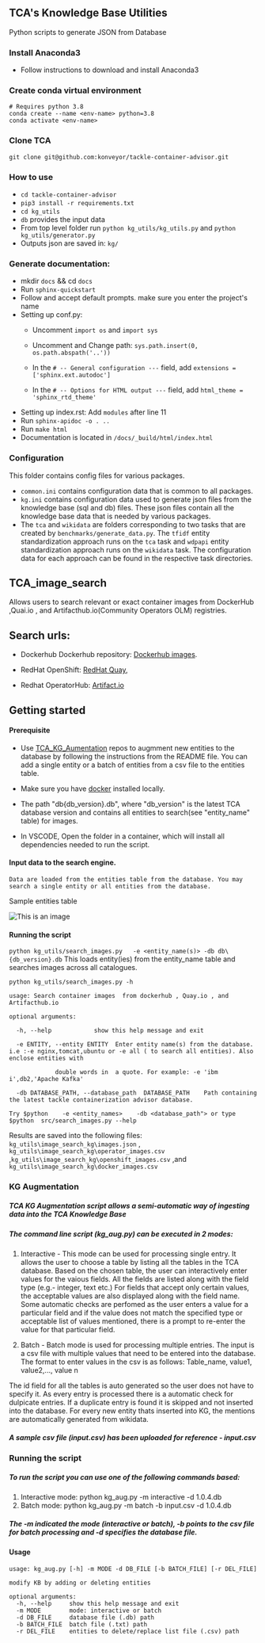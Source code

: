 ## TCA's Knowledge Base Utilities

Python scripts to generate JSON from Database

### Install Anaconda3
- Follow instructions to download and install Anaconda3

### Create conda virtual environment
	# Requires python 3.8
	conda create --name <env-name> python=3.8
	conda activate <env-name>
### Clone TCA
	git clone git@github.com:konveyor/tackle-container-advisor.git

### How to use
- ``cd tackle-container-advisor``
- ``pip3 install -r requirements.txt``
- ``cd kg_utils``
- ``db`` provides the input data
- From top level folder run ``python kg_utils/kg_utils.py`` and ``python kg_utils/generator.py``
- Outputs json are saved in: ``kg/``


### Generate documentation:
- mkdir  ``docs`` && cd  ``docs``
- Run  ``sphinx-quickstart ``
- Follow  and accept default prompts. make sure you enter the project's name
- Setting up conf.py:
	* Uncomment ``import os`` and  ``import sys``
	* Uncomment and Change path: ``sys.path.insert(0, os.path.abspath('..'))``

    * In the ``# -- General configuration ---`` field, add ``extensions = ['sphinx.ext.autodoc']``

    * In the ``# -- Options for HTML output ---`` field,  add ``html_theme = 'sphinx_rtd_theme'``
 - Setting up index.rst:
 	Add ``modules``  after line 11
- Run  ``sphinx-apidoc -o . ..``
- Run  ``make html``
- Documentation is located in ``/docs/_build/html/index.html``

### Configuration
This folder contains config files for various packages.

* ``common.ini`` contains configuration data that is common to all packages.
* ``kg.ini`` contains configuration data used to generate json files from the knowledge
base (sql and db) files. These json files contain all the knowledge base data that is
needed by various packages.    
* The ``tca`` and ``wikidata`` are folders corresponding to two tasks that are created by
``benchmarks/generate_data.py``. The ``tfidf`` entity standardization approach runs on the
``tca`` task and ``wdpapi`` entity standardization approach runs on the ``wikidata`` task.
The configuration data for each approach can be found in the respective task directories.

## TCA_image_search

Allows users to search relevant or exact container images from  DockerHub ,Quai.io , and Artifacthub.io(Community Operators OLM) registries.

## Search urls:  

  - Dockerhub
    Dockerhub repository: [Dockerhub images](https://hub.docker.com/).

   - RedHat OpenShift: [RedHat Quay](https://quay.io/search),

   - Redhat OperatorHub: [Artifact.io](https://artifacthub.io/)

## Getting started

#### Prerequisite

  - Use [TCA_KG_Aumentation](https://github.ibm.com/tca-team/TCA_KG_Augmentation) repos to augmment new entities to the database by following the instructions from the README file. You can add a single entity or a batch of entities from a csv file to the entities table.
  - Make sure you have [docker](https://docs.docker.com/engine/install/) installed locally.

  - The path "db\{db_version}.db", where "db_version" is the latest TCA database version and contains all entities to search(see "entity_name" table) for images.

  -  In VSCODE,  Open the folder in a container,  which will install all dependencies needed to run the script.

#### Input data to the search engine.

    Data are loaded from the entities table from the database. You may search a single entity or all entities from the database.

   Sample entities table

   ![This is an image](https://github.com/divsan93/tackle-container-advisor/blob/kb_expansion/images/entities.png)

#### Running the script

 ```python kg_utils/search_images.py   -e <entity_name(s)> -db db\{db_version}.db``` This loads entity(ies) from the entity_name table and searches images across all catalogues.

```
python kg_utils/search_images.py -h

usage: Search container images  from dockerhub , Quay.io , and Artifacthub.io

optional arguments:

  -h, --help            show this help message and exit

  -e ENTITY, --entity ENTITY  Enter entity name(s) from the database. i.e :-e nginx,tomcat,ubuntu or -e all ( to search all entities). Also enclose entities with                        

             double words in  a quote. For example: -e 'ibm i',db2,'Apache Kafka'

  -db DATABASE_PATH, --database_path  DATABASE_PATH    Path containing the latest tackle containerization advisor database.

Try $python    -e <entity_names>    -db <database_path"> or type $python  src/search_images.py --help

```

Results are saved into the following files:  ```kg_utils\image_search_kg\images.json``` , ```kg_utils\image_search_kg\operator_images.csv``` ,```kg_utils\image_search_kg\openshift_images.csv``` ,and ```kg_utils\image_search_kg\docker_images.csv```



### KG Augmentation

##### TCA KG Augmentation script allows a semi-automatic way of ingesting data into the TCA Knowledge Base

##### The command line script (kg_aug.py) can be executed in 2 modes:

1. Interactive - This mode can be used for processing single entry. It allows the user to choose a table by listing all the tables in the TCA database. Based on the chosen table, the user can interactively enter values for the vaious fields. All the fields are listed along with the field type (e.g.- integer, text etc.) For fields that accept only certain values, the acceptable values are also displayed along with the field name. Some automatic checks are perfomed as the user enters a value for a particular field and if the value does not match the specified type or acceptable list of values mentioned, there is a prompt to re-enter the value for that particular field.

2. Batch - Batch mode is used for processing multiple entries. The input is a csv file with multiple values that need to be entered into the database. The format to enter values in the csv is as follows: Table_name, value1, value2,..., value n

The id field for all the tables is auto generated so the user does not have to specify it. As every entry is processed there is a automatic check for dulpicate entries. If a duplicate entry is found it is skipped and not inserted into the database. For every new entity thats inserted into KG, the mentions are automatically generated from wikidata.

##### A sample csv file (input.csv) has been uploaded for reference - input.csv

### Running the script
##### To run the script you can use one of the following commands based:

1. Interactive mode: python kg_aug.py -m interactive -d 1.0.4.db
2. Batch mode: python kg_aug.py -m batch -b input.csv -d 1.0.4.db

##### The -m indicated the mode (interactive or batch), -b points to the csv file for batch processing and -d specifies the database file.

#### Usage
```
usage: kg_aug.py [-h] -m MODE -d DB_FILE [-b BATCH_FILE] [-r DEL_FILE]

modify KB by adding or deleting entities

optional arguments:
  -h, --help     show this help message and exit
  -m MODE        mode: interactive or batch
  -d DB_FILE     database file (.db) path
  -b BATCH_FILE  batch file (.txt) path
  -r DEL_FILE    entities to delete/replace list file (.csv) path
```
